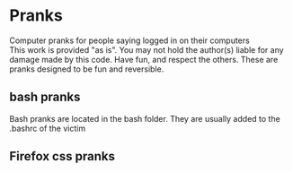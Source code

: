 # Pranks
Computer pranks for people saying logged in on their computers  
This work is provided "as is". You may not hold the author(s) liable for any damage made by this code. Have fun, and respect the others. These are pranks designed to be fun and reversible.

## bash pranks
Bash pranks are located in the bash folder. They are usually added to the .bashrc of the victim

## Firefox css pranks
